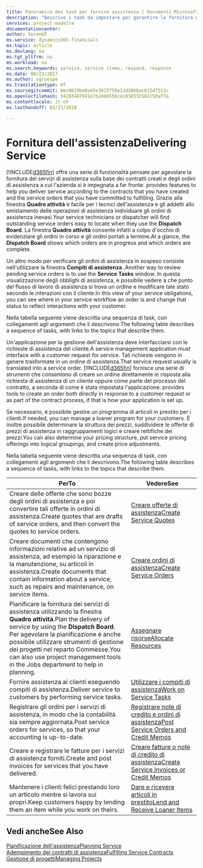 ```yaml
---
title: Panoramica dei task per fornire assistenza | Documenti Microsoft
description: "Descrive i task da impostare per garantire la fornitura di un servizio di qualità e il rispetto degli accordi con i clienti."
services: project-madeira
documentationcenter: 
author: SorenGP
ms.service: dynamics365-financials
ms.topic: article
ms.devlang: na
ms.tgt_pltfrm: na
ms.workload: na
ms.search.keywords: service, service items, respond, response
ms.date: 08/23/2017
ms.author: sgroespe
ms.translationtype: HT
ms.sourcegitcommit: bec0619be0a65e3625759e13d2866ac615d7513c
ms.openlocfilehash: 34283487641e7b249b556cec834531582c58af7a
ms.contentlocale: it-ch
ms.lasthandoff: 03/22/2018

---
```

# <a name="delivering-service"></a><span data-ttu-id="2ff31-103">Fornitura dell'assistenza</span><span class="sxs-lookup"><span data-stu-id="2ff31-103">Delivering Service</span></span>
[!INCLUDE[d365fin](includes/d365fin_md.md)]<span data-ttu-id="2ff31-104"> offre una serie di funzionalità pensate per agevolare la fornitura dei servizi di assistenza sulla base dei contratti creati e degli ordini di assistenza a cui l'azienda si è impegnata a far fronte.</span><span class="sxs-lookup"><span data-stu-id="2ff31-104"> provides features to help you deliver service according to the contracts that you have created and the service orders that you have committed to fulfilling.</span></span> <span data-ttu-id="2ff31-105">Grazie alla finestra **Quadro attività** è facile per i tecnici dell'assistenza e gli addetti allo smistamento delle operazioni di assistenza individuare gli ordini di assistenza inevasi.</span><span class="sxs-lookup"><span data-stu-id="2ff31-105">Your service technicians or dispatcher will find outstanding service orders easy to locate when they use the **Dispatch Board**.</span></span> <span data-ttu-id="2ff31-106">La finestra **Quadro attività** consente infatti a colpo d'occhio di evidenziare gli ordini in corso e gli ordini portati a termine.</span><span class="sxs-lookup"><span data-stu-id="2ff31-106">At a glance, the **Dispatch Board** shows which orders are in progress and which orders are complete.</span></span>  
  
<span data-ttu-id="2ff31-107">Un altro modo per verificare gli ordini di assistenza in sospeso consiste nell'utilizzare la finestra **Compiti di assistenza** .</span><span class="sxs-lookup"><span data-stu-id="2ff31-107">Another way to review pending service orders is to use the **Service Tasks** window.</span></span> <span data-ttu-id="2ff31-108">In questa visualizzazione degli obblighi di assistenza, è possibile vedere a che punto del flusso di lavoro di assistenza si trova un ordine e modificare tale stato secondo le interazioni con il cliente.</span><span class="sxs-lookup"><span data-stu-id="2ff31-108">In this view of your service obligations, you can see where in your service workflow an order is and change that status to reflect interactions with your customer.</span></span>  
  
<span data-ttu-id="2ff31-109">Nella tabella seguente viene descritta una sequenza di task, con collegamenti agli argomenti che li descrivono.</span><span class="sxs-lookup"><span data-stu-id="2ff31-109">The following table describes a sequence of tasks, with links to the topics that describe them.</span></span>   

<span data-ttu-id="2ff31-110">Un'applicazione per la gestione dell'assistenza deve interfacciarsi con le richieste di assistenza del cliente.</span><span class="sxs-lookup"><span data-stu-id="2ff31-110">A service management application must interface with a customer request for service.</span></span> <span data-ttu-id="2ff31-111">Tali richieste vengono in genere trasformate in un ordine di assistenza.</span><span class="sxs-lookup"><span data-stu-id="2ff31-111">That service request usually is translated into a service order.</span></span> [!INCLUDE[d365fin](includes/d365fin_md.md)]<span data-ttu-id="2ff31-112"> fornisce una serie di strumenti che consentono di creare un ordine direttamente in risposta alla richiesta di assistenza di un cliente oppure come parte del processo del contratto, a seconda di come è stata impostata l'applicazione.</span><span class="sxs-lookup"><span data-stu-id="2ff31-112"> provides tools to create an order both directly in response to a customer request or as part of the contract process, if that is how your application is set up.</span></span>  
  
<span data-ttu-id="2ff31-113">Se necessario, è possibile gestire un programma di articoli in prestito per i clienti.</span><span class="sxs-lookup"><span data-stu-id="2ff31-113">If needed, you can manage a loaner program for your customers.</span></span> <span data-ttu-id="2ff31-114">È inoltre possibile determinare la struttura dei prezzi, suddividere le offerte di prezzi di assistenza in raggruppamenti logici e creare rettifiche dei prezzi.</span><span class="sxs-lookup"><span data-stu-id="2ff31-114">You can also determine your pricing structure, put service pricing offerings into logical groupings, and create price adjustments.</span></span>  
  
<span data-ttu-id="2ff31-115">Nella tabella seguente viene descritta una sequenza di task, con collegamenti agli argomenti che li descrivono.</span><span class="sxs-lookup"><span data-stu-id="2ff31-115">The following table describes a sequence of tasks, with links to the topics that describe them.</span></span>   
  
|<span data-ttu-id="2ff31-116">**Per**</span><span class="sxs-lookup"><span data-stu-id="2ff31-116">**To**</span></span>|<span data-ttu-id="2ff31-117">**Vedere**</span><span class="sxs-lookup"><span data-stu-id="2ff31-117">**See**</span></span>|  
|------------|-------------|  
|<span data-ttu-id="2ff31-118">Creare delle offerte che sono bozze degli ordini di assistenza e poi convertire tali offerte in ordini di assistenza.</span><span class="sxs-lookup"><span data-stu-id="2ff31-118">Create quotes that are drafts of service orders, and then convert the quotes to service orders.</span></span>|[<span data-ttu-id="2ff31-119">Creare offerte di assistenza</span><span class="sxs-lookup"><span data-stu-id="2ff31-119">Create Service Quotes</span></span>](service-how-to-create-service-quotes.md)|
|<span data-ttu-id="2ff31-120">Creare documenti che contengono informazioni relative ad un servizio di assistenza, ad esempio la riparazione e la manutenzione, su articoli in assistenza.</span><span class="sxs-lookup"><span data-stu-id="2ff31-120">Create documents that contain information about a service, such as repairs and maintenance, on service items.</span></span>|[<span data-ttu-id="2ff31-121">Creare ordini di assistenza</span><span class="sxs-lookup"><span data-stu-id="2ff31-121">Create Service Orders</span></span>](service-how-to-create-service-orders.md)|
|<span data-ttu-id="2ff31-122">Pianificare la fornitura dei servizi di assistenza utilizzando la finestra **Quadro attività**.</span><span class="sxs-lookup"><span data-stu-id="2ff31-122">Plan the delivery of service by using the **Dispatch Board**.</span></span> <span data-ttu-id="2ff31-123">Per agevolare la pianificazione è anche possibile utilizzare strumenti di gestione dei progetti nel reparto Commesse.</span><span class="sxs-lookup"><span data-stu-id="2ff31-123">You can also use project management tools in the Jobs department to help in planning.</span></span>|[<span data-ttu-id="2ff31-124">Assegnare risorse</span><span class="sxs-lookup"><span data-stu-id="2ff31-124">Allocate Resources</span></span>](service-how-to-allocate-resources.md)|  
|<span data-ttu-id="2ff31-125">Fornire assistenza ai clienti eseguendo compiti di assistenza.</span><span class="sxs-lookup"><span data-stu-id="2ff31-125">Deliver service to customers by performing service tasks.</span></span>|[<span data-ttu-id="2ff31-126">Utilizzare i compiti di assistenza</span><span class="sxs-lookup"><span data-stu-id="2ff31-126">Work on Service Tasks</span></span>](service-how-to-work-on-service-tasks.md)|  
|<span data-ttu-id="2ff31-127">Registrare gli ordini per i servizi di assistenza, in modo che la contabilità sia sempre aggiornata.</span><span class="sxs-lookup"><span data-stu-id="2ff31-127">Post service orders for services, so that your accounting is up-to-date.</span></span>|[<span data-ttu-id="2ff31-128">Registrare note di credito e ordini di assistenza</span><span class="sxs-lookup"><span data-stu-id="2ff31-128">Post Service Orders and Credit Memos</span></span>](service-how-to-post-service-orders.md)|  
|<span data-ttu-id="2ff31-129">Creare e registrare le fatture per i servizi di assistenza forniti.</span><span class="sxs-lookup"><span data-stu-id="2ff31-129">Create and post invoices for services that you have delivered.</span></span>|[<span data-ttu-id="2ff31-130">Creare fatture o note di credito di assistenza</span><span class="sxs-lookup"><span data-stu-id="2ff31-130">Create Service Invoices or Credit Memos</span></span>](service-how-create-invoices.md)|  
|<span data-ttu-id="2ff31-131">Mantenere i clienti felici prestando loro un articolo mentre si lavora sui propri.</span><span class="sxs-lookup"><span data-stu-id="2ff31-131">Keep customers happy by lending them an item while you work on theirs.</span></span>| [<span data-ttu-id="2ff31-132">Dare e ricevere articoli in prestito</span><span class="sxs-lookup"><span data-stu-id="2ff31-132">Lend and Receive Loaner Items</span></span>](service-how-to-lend-receive-loaners.md)|
  
## <a name="see-also"></a><span data-ttu-id="2ff31-133">Vedi anche</span><span class="sxs-lookup"><span data-stu-id="2ff31-133">See Also</span></span>  
[<span data-ttu-id="2ff31-134">Pianificazione dell'assistenza</span><span class="sxs-lookup"><span data-stu-id="2ff31-134">Planning Service</span></span>](service-plan-service.md)  
[<span data-ttu-id="2ff31-135">Adempimento dei contratti di assistenza</span><span class="sxs-lookup"><span data-stu-id="2ff31-135">Fulfilling Service Contracts</span></span>](service-fulfill-service-contracts.md)  
[<span data-ttu-id="2ff31-136">Gestione di progetti</span><span class="sxs-lookup"><span data-stu-id="2ff31-136">Managing Projects</span></span>](projects-manage-projects.md)  

